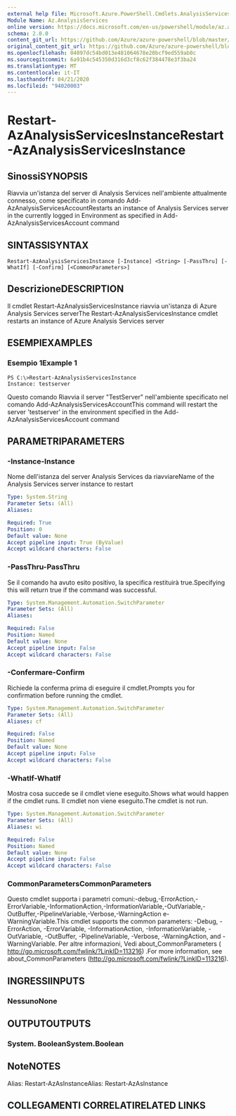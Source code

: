 ```yaml
---
external help file: Microsoft.Azure.PowerShell.Cmdlets.AnalysisServices.Dataplane.dll-Help.xml
Module Name: Az.AnalysisServices
online version: https://docs.microsoft.com/en-us/powershell/module/az.analysisservices/restart-azanalysisservicesinstance
schema: 2.0.0
content_git_url: https://github.com/Azure/azure-powershell/blob/master/src/AnalysisServices/AnalysisServices/help/Restart-AzAnalysisServicesInstance.md
original_content_git_url: https://github.com/Azure/azure-powershell/blob/master/src/AnalysisServices/AnalysisServices/help/Restart-AzAnalysisServicesInstance.md
ms.openlocfilehash: 04097dc54bd013e481064678e20bcf9ed559ab0c
ms.sourcegitcommit: 6a91b4c545350d316d3cf8c62f384478e3f3ba24
ms.translationtype: MT
ms.contentlocale: it-IT
ms.lasthandoff: 04/21/2020
ms.locfileid: "94020003"
---
```

# <span data-ttu-id="afdf4-101">Restart-AzAnalysisServicesInstance</span><span class="sxs-lookup"><span data-stu-id="afdf4-101">Restart-AzAnalysisServicesInstance</span></span>

## <span data-ttu-id="afdf4-102">Sinossi</span><span class="sxs-lookup"><span data-stu-id="afdf4-102">SYNOPSIS</span></span>
<span data-ttu-id="afdf4-103">Riavvia un'istanza del server di Analysis Services nell'ambiente attualmente connesso, come specificato in comando Add-AzAnalysisServicesAccount</span><span class="sxs-lookup"><span data-stu-id="afdf4-103">Restarts an instance of Analysis Services server in the currently logged in Environment as specified in Add-AzAnalysisServicesAccount command</span></span>

## <span data-ttu-id="afdf4-104">SINTASSI</span><span class="sxs-lookup"><span data-stu-id="afdf4-104">SYNTAX</span></span>

```
Restart-AzAnalysisServicesInstance [-Instance] <String> [-PassThru] [-WhatIf] [-Confirm] [<CommonParameters>]
```

## <span data-ttu-id="afdf4-105">Descrizione</span><span class="sxs-lookup"><span data-stu-id="afdf4-105">DESCRIPTION</span></span>
<span data-ttu-id="afdf4-106">Il cmdlet Restart-AzAnalysisServicesInstance riavvia un'istanza di Azure Analysis Services server</span><span class="sxs-lookup"><span data-stu-id="afdf4-106">The Restart-AzAnalysisServicesInstance cmdlet restarts an instance of Azure Analysis Services server</span></span>

## <span data-ttu-id="afdf4-107">ESEMPI</span><span class="sxs-lookup"><span data-stu-id="afdf4-107">EXAMPLES</span></span>

### <span data-ttu-id="afdf4-108">Esempio 1</span><span class="sxs-lookup"><span data-stu-id="afdf4-108">Example 1</span></span>
```
PS C:\>Restart-AzAnalysisServicesInstance
Instance: testserver
```

<span data-ttu-id="afdf4-109">Questo comando Riavvia il server "TestServer" nell'ambiente specificato nel comando Add-AzAnalysisServicesAccount</span><span class="sxs-lookup"><span data-stu-id="afdf4-109">This command will restart the server 'testserver' in the environment specified in the Add-AzAnalysisServicesAccount command</span></span>

## <span data-ttu-id="afdf4-110">PARAMETRI</span><span class="sxs-lookup"><span data-stu-id="afdf4-110">PARAMETERS</span></span>

### <span data-ttu-id="afdf4-111">-Instance</span><span class="sxs-lookup"><span data-stu-id="afdf4-111">-Instance</span></span>
<span data-ttu-id="afdf4-112">Nome dell'istanza del server Analysis Services da riavviare</span><span class="sxs-lookup"><span data-stu-id="afdf4-112">Name of the Analysis Services server instance to restart</span></span>

```yaml
Type: System.String
Parameter Sets: (All)
Aliases:

Required: True
Position: 0
Default value: None
Accept pipeline input: True (ByValue)
Accept wildcard characters: False
```

### <span data-ttu-id="afdf4-113">-PassThru</span><span class="sxs-lookup"><span data-stu-id="afdf4-113">-PassThru</span></span>
<span data-ttu-id="afdf4-114">Se il comando ha avuto esito positivo, la specifica restituirà true.</span><span class="sxs-lookup"><span data-stu-id="afdf4-114">Specifying this will return true if the command was successful.</span></span>

```yaml
Type: System.Management.Automation.SwitchParameter
Parameter Sets: (All)
Aliases:

Required: False
Position: Named
Default value: None
Accept pipeline input: False
Accept wildcard characters: False
```

### <span data-ttu-id="afdf4-115">-Confermare</span><span class="sxs-lookup"><span data-stu-id="afdf4-115">-Confirm</span></span>
<span data-ttu-id="afdf4-116">Richiede la conferma prima di eseguire il cmdlet.</span><span class="sxs-lookup"><span data-stu-id="afdf4-116">Prompts you for confirmation before running the cmdlet.</span></span>

```yaml
Type: System.Management.Automation.SwitchParameter
Parameter Sets: (All)
Aliases: cf

Required: False
Position: Named
Default value: None
Accept pipeline input: False
Accept wildcard characters: False
```

### <span data-ttu-id="afdf4-117">-WhatIf</span><span class="sxs-lookup"><span data-stu-id="afdf4-117">-WhatIf</span></span>
<span data-ttu-id="afdf4-118">Mostra cosa succede se il cmdlet viene eseguito.</span><span class="sxs-lookup"><span data-stu-id="afdf4-118">Shows what would happen if the cmdlet runs.</span></span>
<span data-ttu-id="afdf4-119">Il cmdlet non viene eseguito.</span><span class="sxs-lookup"><span data-stu-id="afdf4-119">The cmdlet is not run.</span></span>

```yaml
Type: System.Management.Automation.SwitchParameter
Parameter Sets: (All)
Aliases: wi

Required: False
Position: Named
Default value: None
Accept pipeline input: False
Accept wildcard characters: False
```

### <span data-ttu-id="afdf4-120">CommonParameters</span><span class="sxs-lookup"><span data-stu-id="afdf4-120">CommonParameters</span></span>
<span data-ttu-id="afdf4-121">Questo cmdlet supporta i parametri comuni:-debug,-ErrorAction,-ErrorVariable,-InformationAction,-InformationVariable,-OutVariable,-OutBuffer,-PipelineVariable,-Verbose,-WarningAction e-WarningVariable.</span><span class="sxs-lookup"><span data-stu-id="afdf4-121">This cmdlet supports the common parameters: -Debug, -ErrorAction, -ErrorVariable, -InformationAction, -InformationVariable, -OutVariable, -OutBuffer, -PipelineVariable, -Verbose, -WarningAction, and -WarningVariable.</span></span> <span data-ttu-id="afdf4-122">Per altre informazioni, Vedi about_CommonParameters ( http://go.microsoft.com/fwlink/?LinkID=113216) .</span><span class="sxs-lookup"><span data-stu-id="afdf4-122">For more information, see about_CommonParameters (http://go.microsoft.com/fwlink/?LinkID=113216).</span></span>

## <span data-ttu-id="afdf4-123">INGRESSI</span><span class="sxs-lookup"><span data-stu-id="afdf4-123">INPUTS</span></span>

### <span data-ttu-id="afdf4-124">Nessuno</span><span class="sxs-lookup"><span data-stu-id="afdf4-124">None</span></span>

## <span data-ttu-id="afdf4-125">OUTPUT</span><span class="sxs-lookup"><span data-stu-id="afdf4-125">OUTPUTS</span></span>

### <span data-ttu-id="afdf4-126">System. Boolean</span><span class="sxs-lookup"><span data-stu-id="afdf4-126">System.Boolean</span></span>

## <span data-ttu-id="afdf4-127">Note</span><span class="sxs-lookup"><span data-stu-id="afdf4-127">NOTES</span></span>
<span data-ttu-id="afdf4-128">Alias: Restart-AzAsInstance</span><span class="sxs-lookup"><span data-stu-id="afdf4-128">Alias: Restart-AzAsInstance</span></span>

## <span data-ttu-id="afdf4-129">COLLEGAMENTI CORRELATI</span><span class="sxs-lookup"><span data-stu-id="afdf4-129">RELATED LINKS</span></span>
